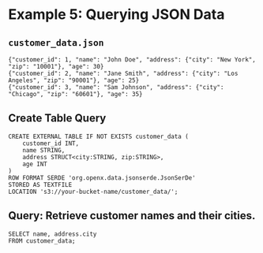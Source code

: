 # Example 5: Querying JSON Data

## `customer_data.json`

```
{"customer_id": 1, "name": "John Doe", "address": {"city": "New York", "zip": "10001"}, "age": 30}
{"customer_id": 2, "name": "Jane Smith", "address": {"city": "Los Angeles", "zip": "90001"}, "age": 25}
{"customer_id": 3, "name": "Sam Johnson", "address": {"city": "Chicago", "zip": "60601"}, "age": 35}
```

## Create Table Query

```
CREATE EXTERNAL TABLE IF NOT EXISTS customer_data (
    customer_id INT,
    name STRING,
    address STRUCT<city:STRING, zip:STRING>,
    age INT
)
ROW FORMAT SERDE 'org.openx.data.jsonserde.JsonSerDe'
STORED AS TEXTFILE
LOCATION 's3://your-bucket-name/customer_data/';
```

## Query: Retrieve customer names and their cities.

```
SELECT name, address.city
FROM customer_data;
```
